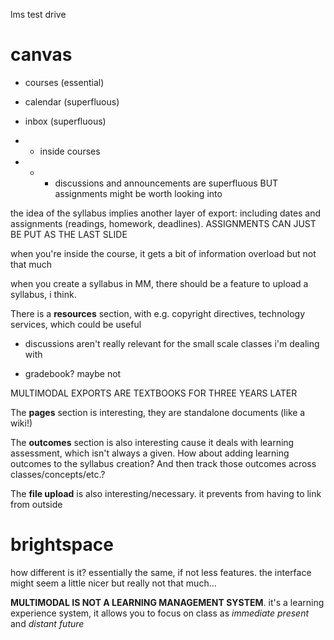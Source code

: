 lms test drive

# canvas

- courses (essential)
- calendar (superfluous)
- inbox (superfluous)

- - inside courses
- - - discussions and announcements are superfluous BUT assignments might be worth looking into

the idea of the syllabus implies another layer of export: including dates and assignments (readings, homework, deadlines). ASSIGNMENTS CAN JUST BE PUT AS THE LAST SLIDE

when you're inside the course, it gets a bit of information overload but not that much

when you create a syllabus in MM, there should be a feature to upload a syllabus, i think.

There is a **resources** section, with e.g. copyright directives, technology services, which could be useful

- discussions aren't really relevant for the small scale classes i'm dealing with

- gradebook? maybe not

MULTIMODAL EXPORTS ARE TEXTBOOKS FOR THREE YEARS LATER

The **pages** section is interesting, they are standalone documents (like a wiki!)

The **outcomes** section is also interesting cause it deals with learning assessment, which isn't always a given. How about adding learning outcomes to the syllabus creation? And then track those outcomes across classes/concepts/etc.?

The **file upload** is also interesting/necessary. it prevents from having to link from outside


# brightspace

how different is it? essentially the same, if not less features. the interface might seem a little nicer but really not that much...

**MULTIMODAL IS NOT A LEARNING MANAGEMENT SYSTEM**. it's a learning experience system, it allows you to focus on class as *immediate present* and *distant future*
